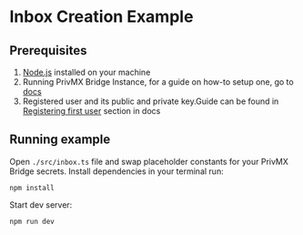 # Inbox Creation Example

## Prerequisites 

1. [Node.js](https://nodejs.org/en/download) installed on your machine
2. Running PrivMX Bridge Instance, for a guide on how-to setup one, go to [docs](https://docs.privmx.dev/bridge/#installation)
3. Registered user and its public and private key.Guide can be found in [Registering first user](https://docs.privmx.dev/bridge/#registering-first-users-optionally) section in docs

## Running example

Open `./src/inbox.ts` file and swap placeholder constants for your PrivMX Bridge secrets.
Install dependencies in your terminal run:
```shell
npm install
```
Start dev server:
```shell
npm run dev
```